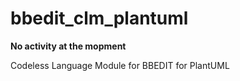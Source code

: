 # bbedit_clm_plantuml
**No activity at the mopment**

 Codeless Language Module for BBEDIT for PlantUML
